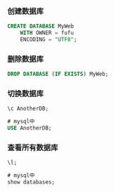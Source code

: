 ### 创建数据库
```sql
CREATE DATABASE MyWeb
	WITH OWNER = fufu
	ENCODING = "UTF8";
```

### 删除数据库
```sql
DROP DATABASE (IF EXISTS) MyWeb;
```

### 切换数据库
```sql
\c AnotherDB;

# mysql中
USE AnotherDB;
```

### 查看所有数据库
```sql
\l;

# mysql中
show databases;
```